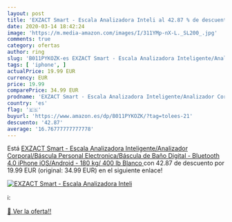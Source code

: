 ```yaml
---
layout: post
title: 'EXZACT Smart - Escala Analizadora Inteli al 42.87 % de descuento'
date: 2020-03-14 18:42:24
image: 'https://m.media-amazon.com/images/I/311YMp-nX-L._SL200_.jpg'
comments: true
category: ofertas
author: ring
slug: 'B011PYKOZK-es EXZACT Smart - Escala Analizadora Inteligente/Analizador...'
tags: [ 'iphone', ]
actualPrice: 19.99 EUR
currency: EUR
price: 19.99
comparePrice: 34.99 EUR
prodname: 'EXZACT Smart - Escala Analizadora Inteligente/Analizador Corporal/Báscula Personal Electronica/Báscula de Baño Digital - Bluetooth 4.0  iPhone iOS/Android  - 180 kg/ 400 lb  Blanco '
country: 'es'
flag: '🇪🇸'
buyurl: 'https://www.amazon.es/dp/B011PYKOZK/?tag=tolees-21'
descuento: '42.87'
average: '16.76777777777778'
---
```


Está [EXZACT Smart - Escala Analizadora Inteligente/Analizador Corporal/Báscula Personal Electronica/Báscula de Baño Digital - Bluetooth 4.0  iPhone iOS/Android  - 180 kg/ 400 lb  Blanco ](https://www.amazon.es/dp/B011PYKOZK/?tag=tolees-21) con 42.87 de descuento por 19.99 EUR (original: 34.99 EUR) en el siguiente enlace!

[![EXZACT Smart - Escala Analizadora Inteli](https://m.media-amazon.com/images/I/311YMp-nX-L._SL200_.jpg)](https://www.amazon.es/dp/B011PYKOZK/?tag=tolees-21)

ℹ️:


[🛒 Ver la oferta!!](https://www.amazon.es/dp/B011PYKOZK/?tag=tolees-21)
